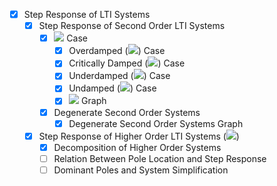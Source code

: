 - [x] Step Response of LTI Systems
  - [x] Step Response of Second Order LTI Systems
    - [x] <img src="https://render.githubusercontent.com/render/math?math=T_0 \neq 0">  Case
      - [x] Overdamped (<img src="https://render.githubusercontent.com/render/math?math=\xi > 1">) Case
      - [x] Critically Damped (<img src="https://render.githubusercontent.com/render/math?math=\xi = 1">) Case
      - [x] Underdamped (<img src="https://render.githubusercontent.com/render/math?math=0 < \xi < 1">) Case
      - [x] Undamped (<img src="https://render.githubusercontent.com/render/math?math=\xi = 0">) Case
      - [x] <img src="https://render.githubusercontent.com/render/math?math=T_0 \neq 0"> Graph
    - [x] Degenerate Second Order Systems
      - [x] Degenerate Second Order Systems Graph
  - [x] Step Response of Higher Order LTI Systems (<img src="https://render.githubusercontent.com/render/math?math=n > 3">)
    - [x] Decomposition of Higher Order Systems
    - [ ] Relation Between Pole Location and Step Response
    - [ ] Dominant Poles and System Simplification
